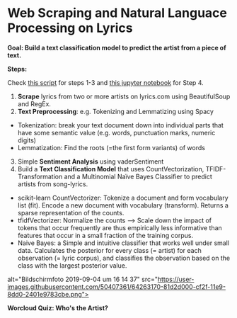 # Web Scraping and Natural Languace Processing on Lyrics

**Goal: Build a text classification model to predict the artist from a piece of text.**

**Steps:**

Check [this script](nlp_scrape_lyrics.py) for steps 1-3 and [this jupyter notebook](Lyrics_Scrape_Clean.ipynb) for Step 4.

1. **Scrape** lyrics from two or more artists on lyrics.com using BeautifulSoup and RegEx.
2. **Text Preprocessing**:  e.g. Tokenizing and Lemmatizing using Spacy
  - Tokenization: break your text document down into individual parts that have some semantic value (e.g. words, punctuation marks, numeric digits)
  - Lemmatization: Find the roots (=the first form variants) of words
3. Simple **Sentiment Analysis** using vaderSentiment
4. Build a **Text Classification Model** that uses CountVectorization, TFIDF-Transformation and a Multinomial Naïve Bayes Classifier to predict artists from song-lyrics.
  - scikit-learn CountVectorizer: Tokenize a document and form vocabulary list (fit). Encode a new document with vocabulary (transform). Returns a sparse representation of the counts.
  - tfidfVectorizer: Normalize the counts --> Scale down the impact of tokens that occur frequently are thus empirically less informative than features that occur in a small fraction of the training corpus.
  - Naive Bayes: a Simple and intuitive classifier that works well under small data. Calculates the posterior  for every class (= artist) for each observation (= lyric corpus), and classifies the observation based on the class with the largest posterior value.


<img width="427" style="text-align:center"> alt="Bildschirmfoto 2019-09-04 um 16 14 37" src="https://user-images.githubusercontent.com/50407361/64263170-81d2d000-cf2f-11e9-8dd0-2401e9783cbe.png">

**Worcloud Quiz: Who's the Artist?**
